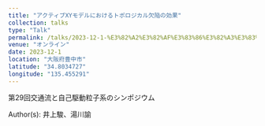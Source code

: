 ```yaml
---
title: "アクティブXYモデルにおけるトポロジカル欠陥の効果"
collection: talks
type: "Talk"
permalink: /talks/2023-12-1-%E3%82%A2%E3%82%AF%E3%83%86%E3%82%A3%E3%83%96XY%E3%83%A2%E3%83%87%E3%83%AB%E3%81%AB%E3%81%8A%E3%81%91%E3%82%8B%E3%83%88%E3%83%9D%E3%83%AD%E3%82%B8%E3%82%AB%E3%83%AB
venue: "オンライン"
date: 2023-12-1
location: "大阪府豊中市"
latitude: "34.8034727"
longitude: "135.455291"
---
```


第29回交通流と自己駆動粒子系のシンポジウム

Author(s): 井上駿、湯川諭
